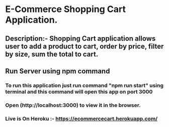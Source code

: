 # E-Commerce Shopping Cart Application.

## Description:- Shopping Cart application allows user to add a product to cart, order by price, filter by size, sum the total to cart.

## Run Server using npm command

### To run this application just run command "npm run start" using terminal and this command will open this app on port 3000

### Open (http://localhost:3000) to view it in the browser.

### Live is On Heroku :- https://ecommercecart.herokuapp.com/
